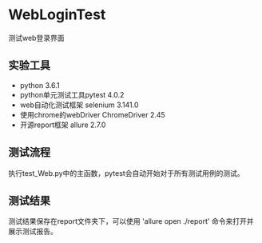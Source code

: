 # WebLoginTest
测试web登录界面
## 实验工具
* python 3.6.1
* python单元测试工具pytest 4.0.2
* web自动化测试框架 selenium 3.141.0
* 使用chrome的webDriver ChromeDriver 2.45
* 开源report框架 allure 2.7.0
## 测试流程
执行test_Web.py中的主函数，pytest会自动开始对于所有测试用例的测试。
## 测试结果
测试结果保存在report文件夹下，可以使用 'allure open ./report' 命令来打开并展示测试报告。
